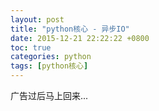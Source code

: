 ```yaml
---
layout: post
title: "python核心 - 异步IO"
date: 2015-12-21 22:22:22 +0800
toc: true
categories: python
tags: [python核心]
---
```


广告过后马上回来...